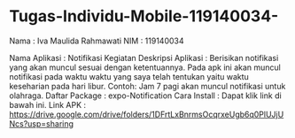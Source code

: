 # Tugas-Individu-Mobile-119140034-
Nama : Iva Maulida Rahmawati
NIM : 119140034

Nama Aplikasi : Notifikasi Kegiatan 
Deskripsi Aplikasi : Berisikan notifikasi yang akan muncul sesuai dengan ketentuannya. Pada apk ini akan muncul notifikasi pada waktu waktu yang saya telah tentukan yaitu waktu keseharian  pada hari libur. Contoh: Jam 7 pagi akan muncul notifikasi untuk olahraga.
Daftar Package : expo-Notification
Cara Install : Dapat klik link di bawah ini.
Link APK : https://drive.google.com/drive/folders/1DFrtLxBnrmsOcqrxeUgb6q0PlUJjUNcs?usp=sharing
